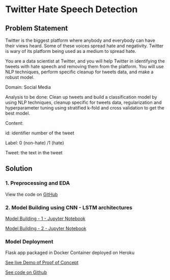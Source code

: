 # Twitter Hate Speech Detection

## Problem Statement

Twitter is the biggest platform where anybody and everybody can have their views heard. Some of these voices spread hate and negativity. Twitter is wary of its platform being used as a medium  to spread hate. 

You are a data scientist at Twitter, and you will help Twitter in identifying the tweets with hate speech and removing them from the platform. You will use NLP techniques, perform specific cleanup for tweets data, and make a robust model.

Domain: Social Media

Analysis to be done: Clean up tweets and build a classification model by using NLP techniques, cleanup specific for tweets data, regularization and hyperparameter tuning using stratified k-fold and cross validation to get the best model.

Content: 

id: identifier number of the tweet

Label: 0 (non-hate) /1 (hate)

Tweet: the text in the tweet


## Solution

### 1. Preprocessing and EDA

View the code on [GitHub](https://github.com/lookupinthesky/Purdue-Simplilearn-AI-ML/tree/main/Twitter%20Sentiment%20Analysis)

### 2. Model Building using CNN - LSTM architectures

[Model Building - 1 - Jupyter Notebook](https://github.com/lookupinthesky/Purdue-Simplilearn-AI-ML/blob/main/Twitter%20Sentiment%20Analysis/twitter-hate-speech-model-building.ipynb)

[Model Building - 2 - Jupyter Notebook](https://github.com/lookupinthesky/Purdue-Simplilearn-AI-ML/blob/main/Twitter%20Sentiment%20Analysis/twitter-hate-speech-model-building%202.ipynb)

### Model Deployment

Flask app packaged in Docker Container deployed on Heroku

[See live Demo of Proof of Concept](twitterdocksentiment.herokuapp.com)

[See code on Github](https://github.com/lookupinthesky/Purdue-Simplilearn-AI-ML/tree/deployment-heroku/Twitter%20Sentiment%20Analysis)
 

